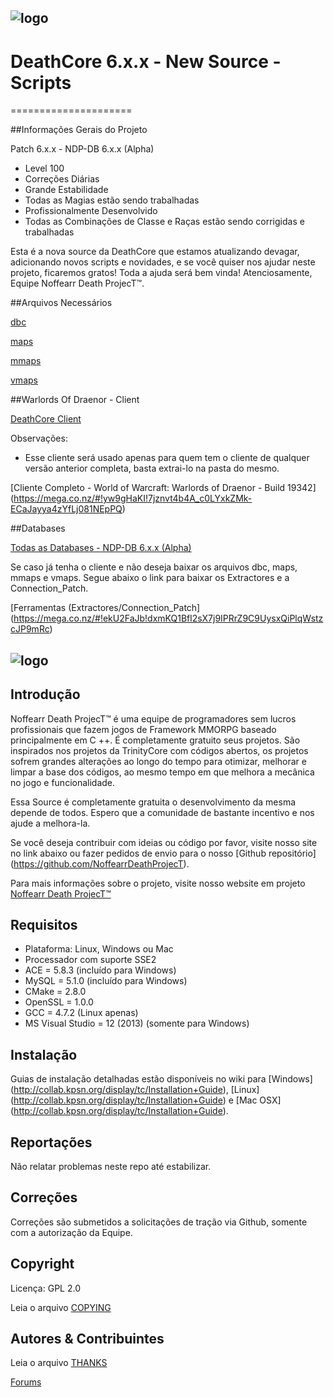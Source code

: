 ## ![logo](http://i.imgur.com/QBNaZYj.png)


# DeathCore 6.x.x - New Source - Scripts
=====================

##Informações Gerais do Projeto

Patch 6.x.x - NDP-DB 6.x.x (Alpha)

- Level 100
- Correções Diárias
- Grande Estabilidade
- Todas as Magias estão sendo trabalhadas
- Profissionalmente Desenvolvido
- Todas as Combinações de Classe e Raças estão sendo corrigidas e trabalhadas

Esta é a nova source da DeathCore que estamos atualizando devagar, adicionando novos scripts e novidades, e se você quiser nos ajudar neste projeto, ficaremos gratos! Toda a ajuda será bem vinda! Atenciosamente, Equipe Noffearr Death ProjecT™.


##Arquivos Necessários

[dbc](https://mega.co.nz/#!G8NSTRjR!3fBjtQLLXqDfYOAL9ig-BZYGcex85f-3KLopKiXS6D8)

[maps](https://mega.co.nz/#!Gk1x0biS!lKv0mmuqida4-hu3SA7NJZY37_-y6Y9f8ZjoPA8xa8g)

[mmaps](https://mega.co.nz/#!q0FSwDzK!EiqbFTYqz_kBCGm0YJEs1P_zSRtMRNQjAaQ0Yg-timA)

[vmaps](https://mega.co.nz/#!2kkAlLCT!V8RASugmPA-Cz2PAlU2-rXgNBFyTcnIPjQgshyQTtsY)

##Warlords Of Draenor - Client
 
[DeathCore Client](hhttps://mega.co.nz/#!jpkwSaDL!kWLNfzAnfipfNeYowaB1ECNzAq3ylnpFzgfi9tpioGE)

Observações:
- Esse cliente será usado apenas para quem tem o cliente de qualquer versão anterior completa, basta extrai-lo na pasta do mesmo.

[Cliente Completo - World of Warcraft: Warlords of Draenor - Build 19342] (https://mega.co.nz/#!yw9gHaKI!7jznvt4b4A_c0LYxkZMk-ECaJayya4zYfLj081NEpPQ)

##Databases

[Todas as Databases - NDP-DB 6.x.x (Alpha)](https://mega.co.nz/#!vk0wmZCS!4smlLvx02ZmLbje9sK7YJaoM6LzS9bZlyCP_RYtIXNo)


Se caso já tenha o cliente e não deseja baixar os arquivos dbc, maps, mmaps e vmaps. Segue abaixo o link para baixar os Extractores e a Connection_Patch.


[Ferramentas (Extractores/Connection_Patch] (https://mega.co.nz/#!ekU2FaJb!dxmKQ1Bfl2sX7j9IPRrZ9C9UysxQiPlqWstzcJP9mRc)



## ![logo](http://i.imgur.com/Ues1gtC.png)


## Introdução

Noffearr Death ProjecT™ é uma equipe de programadores sem lucros profissionais que fazem jogos de Framework MMORPG baseado principalmente em C ++. É completamente gratuito seus projetos. São inspirados nos projetos da TrinityCore com códigos abertos, os projetos sofrem grandes alterações ao longo do tempo para otimizar, melhorar e limpar a base dos códigos, ao mesmo tempo em que melhora a mecânica no jogo e funcionalidade. 

Essa Source é completamente gratuita o desenvolvimento da mesma depende de todos. Espero que a comunidade de bastante incentivo e nos ajude a melhora-la.

Se você deseja contribuir com ideias ou código por favor, visite nosso site no link abaixo ou fazer pedidos de envio para o nosso [Github repositório] (https://github.com/NoffearrDeathProjecT). 

Para mais informações sobre o projeto, visite nosso website em projeto [Noffearr Death ProjecT™](http://noffearrdeathproject.net)


## Requisitos

+ Plataforma: Linux, Windows ou Mac 
+ Processador com suporte SSE2 
+ ACE = 5.8.3 (incluído para Windows) 
+ MySQL = 5.1.0 (incluído para Windows) 
+ CMake = 2.8.0 
+ OpenSSL = 1.0.0 
+ GCC = 4.7.2 (Linux apenas) 
+ MS Visual Studio = 12 (2013) (somente para Windows)

## Instalação

Guias de instalação detalhadas estão disponíveis no wiki para 
[Windows] (http://collab.kpsn.org/display/tc/Installation+Guide), 
[Linux] (http://collab.kpsn.org/display/tc/Installation+Guide) e 
[Mac OSX] (http://collab.kpsn.org/display/tc/Installation+Guide).

## Reportações

Não relatar problemas neste repo até estabilizar.

## Correções

Correções são submetidos a solicitações de tração via Github, somente com a autorização da Equipe.

## Copyright

Licença: GPL 2.0

Leia o arquivo [COPYING](COPYING)


## Autores &amp; Contribuintes

Leia o arquivo [THANKS](THANKS)



[Forums](http://www.noffearrdeathproject.net)
